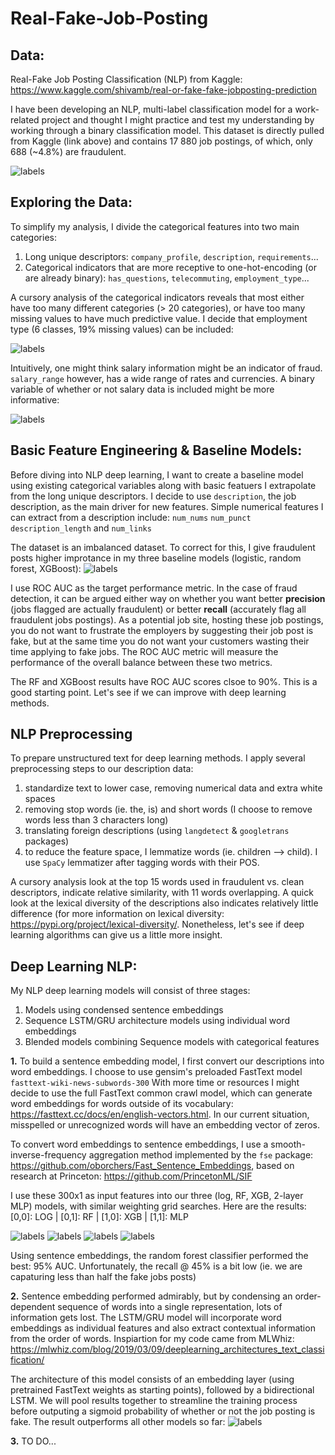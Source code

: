 # Real-Fake-Job-Posting

## Data:
Real-Fake Job Posting Classification (NLP) from Kaggle: https://www.kaggle.com/shivamb/real-or-fake-fake-jobposting-prediction

I have been developing an NLP, multi-label classification model for a work-related project and thought I might practice and test my understanding by working through a binary classification model. This dataset is directly pulled from Kaggle (link above) and contains 17 880 job postings, of which, only 688 (~4.8%) are fraudulent. 

![labels](/Images/label_dist.JPG)

## Exploring the Data:
To simplify my analysis, I divide the categorical features into two main categories:
  1. Long unique descriptors: `company_profile`, `description`, `requirements`...
  2. Categorical indicators that are more receptive to one-hot-encoding (or are already binary): `has_questions`, `telecommuting`, `employment_type`...
  
A cursory analysis of the categorical indicators reveals that most either have too many different categories (> 20 categories), or have too many missing values to have much predictive value. I decide that employment type (6 classes, 19% missing values) can be included: 

![labels](/Images/employ_type_dist.JPG)

Intuitively, one might think salary information might be an indicator of fraud. `salary_range` however, has a wide range of rates and currencies. A binary variable of whether or not salary data is included might be more informative: 

![labels](/Images/salary_dist.JPG)

## Basic Feature Engineering & Baseline Models:
Before diving into NLP deep learning, I want to create a baseline model using existing categorical variables along with basic featuers I  extrapolate from the long unique descriptors. I decide to use `description`, the job description, as the main driver for new features. Simple numerical features I can extract from a description include: `num_nums` `num_punct` `description_length` and `num_links`

The dataset is an imbalanced dataset. To correct for this, I give fraudulent posts higher improtance in my three baseline models (logistic, random forest, XGBoost): ![labels](/Images/Baseline_metrics.JPG)


I use ROC AUC as the target performance metric. In the case of fraud detection, it can be argued either way on whether you want better **precision** (jobs flagged are actually fraudulent) or better **recall** (accurately flag all fraudulent jobs postings). As a potential job site, hosting these job postings, you do not want to frustrate the employers by suggesting their job post is fake, but at the same time you do not want your customers wasting their time applying to fake jobs. The ROC AUC metric will measure the performance of the overall balance between these two metrics.   

The RF and XGBoost results have ROC AUC scores clsoe to 90%. This is a good starting point. Let's see if we can improve with deep learning methods. 

## NLP Preprocessing 
To prepare unstructured text for deep learning methods. I apply several preprocessing steps to our description data:
  1. standardize text to lower case, removing numerical data and extra white spaces
  2. removing stop words (ie. the, is) and short words (I choose to remove words less than 3 characters long)
  3. translating foreign descriptions (using `langdetect` & `googletrans` packages)
  4. to reduce the feature space, I lemmatize words (ie. children --> child). I use `SpaCy` lemmatizer after tagging words with their POS. 

A cursory analysis look at the top 15 words used in fraudulent vs. clean descriptors, indicate relative similarity, with 11 words overlapping. A quick look at the lexical diversity of the descriptions also indicates relatively little difference (for more information on lexical diversity: https://pypi.org/project/lexical-diversity/. Nonetheless, let's see if deep learning algorithms can give us a little more insight. 

## Deep Learning NLP:
My NLP deep learning models will consist of three stages:
  1. Models using condensed sentence embeddings
  2. Sequence LSTM/GRU architecture models using individual word embeddings
  3. Blended models combining Sequence models with categorical features
  
**1.** To build a sentence embedding model, I first convert our descriptions into word embeddings. I choose to use gensim's preloaded FastText model `fasttext-wiki-news-subwords-300` With more time or resources I might decide to use the full FastText common crawl model, which can generate word embeddings for words outside of its vocabulary: https://fasttext.cc/docs/en/english-vectors.html. In our current situation, misspelled or unrecognized words will have an embedding vector of zeros. 

To convert word embeddings to sentence embeddings, I use a smooth-inverse-frequency aggregation method implemented by the `fse` package: https://github.com/oborchers/Fast_Sentence_Embeddings, based on research at Princeton: https://github.com/PrincetonML/SIF

I use these 300x1 as input features into our three (log, RF, XGB, 2-layer MLP) models, with similar weighting grid searches. Here are the results: [0,0]: LOG | [0,1]: RF | [1,0]: XGB | [1,1]: MLP

![labels](/Images/SIF_log.JPG)
![labels](/Images/SIF_RF.JPG)
![labels](/Images/SIF_XGB.JPG)
![labels](/Images/SIF_MLP.JPG)


Using sentence embeddings, the random forest classifier performed the best: 95% AUC. Unfortunately, the recall @ 45% is a bit low (ie. we are capaturing less than half the fake jobs posts)

**2.** Sentence embedding performed admirably, but by condensing an order-dependent sequence of words into a single representation, lots of information gets lost. The LSTM/GRU model will incorporate word embeddings as individual features and also extract contextual information from the order of words. Inspiartion for my code came from MLWhiz: https://mlwhiz.com/blog/2019/03/09/deeplearning_architectures_text_classification/

The architecture of this model consists of an embedding layer (using pretrained FastText weights as starting points), followed by a bidirectional LSTM. We will pool results together to streamline the training process before outputing a sigmoid probability of whether or not the job posting is fake. The result outperforms all other models so far:
![labels](/Images/LSTM_CM.JPG)


**3.** TO DO...









  
